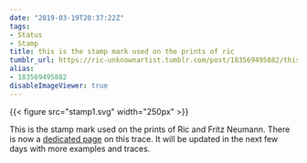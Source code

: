 ```yaml
---
date: "2019-03-19T20:37:22Z"
tags:
- Status
- Stamp
title: this is the stamp mark used on the prints of ric
tumblr_url: https://ric-unknownartist.tumblr.com/post/183569495882/this-is-the-stamp-mark-used-on-the-prints-of-ric
alias:
- 183569495882
disableImageViewer: true
---
```

{{< figure src="stamp1.svg" width="250px" >}}

This is the stamp mark used on the prints of Ric and Fritz Neumann. There is now a [dedicated page](/hints/fritz-neumann) on this trace. It will be updated in the next few days with more examples and traces.
